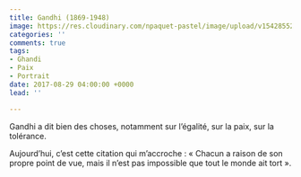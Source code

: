 ```yaml
---
title: Gandhi (1869-1948)
image: https://res.cloudinary.com/npaquet-pastel/image/upload/v1542855222/DSC03030-4-601x413.jpg
categories: ''
comments: true
tags:
- Ghandi
- Paix
- Portrait
date: 2017-08-29 04:00:00 +0000
lead: ''

---
```

Gandhi a dit bien des choses, notamment sur l’égalité, sur la paix, sur la tolérance.

Aujourd’hui, c’est cette citation qui m’accroche :
« Chacun a raison de son propre point de vue, mais il n’est pas impossible que tout le monde ait tort ».